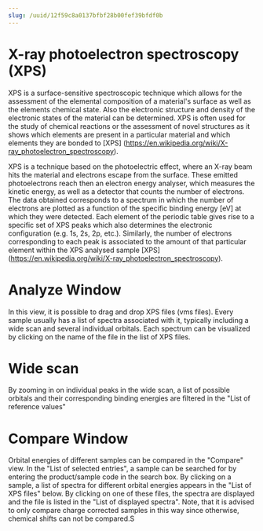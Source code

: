 ```yaml
---
slug: /uuid/12f59c8a0137bfbf28b00fef39bfdf0b
---
```


# X-ray photoelectron spectroscopy (XPS)
XPS is a surface-sensitive spectroscopic technique which allows for the assessment of the elemental composition of a material's surface as well as the elements chemical state. Also the electronic structure and density of the electronic states of the material can be determined. XPS is often used for the study of chemical reactions or the assessment of novel structures as it shows which elements are present in a particular material and which elements they are bonded to [XPS] (https://en.wikipedia.org/wiki/X-ray_photoelectron_spectroscopy). 

XPS is a technique based on the photoelectric effect, where an X-ray beam hits the material and electrons escape from the surface. These emitted photoelectrons reach then an electron energy analyser, which measures the kinetic energy, as well as a detector that counts the number of electrons. The data obtained corresponds to a spectrum in which the number of electrons are plotted as a function of the specific binding energy [eV] at which they were detected. Each element of the periodic table gives rise to a specific set of XPS peaks which also determines the electronic configuration (e.g. 1s, 2s, 2p, etc.). Similarly, the number of electrons corresponding to each peak is associated to the amount of that particular element within the XPS analysed sample [XPS] (https://en.wikipedia.org/wiki/X-ray_photoelectron_spectroscopy).

# Analyze Window

In this view, it is possible to drag and drop XPS files (vms files). Every sample usually has a list of spectra associated with it, typically including a wide scan and several individual orbitals. Each spectrum can be visualized by clicking on the name of the file in the list of XPS files.

# Wide scan

By zooming in on individual peaks in the wide scan, a list of possible orbitals and their corresponding binding energies are filtered in the "List of reference values"

# Compare Window

Orbital energies of different samples can be compared in the "Compare" view. In the "List of selected entries", a sample can be searched for by entering the product/sample code in the search box. By clicking on a sample, a list of spectra for different orbital energies appears in the "List of XPS files" below. By clicking on one of these files, the spectra are displayed and the file is listed in the "List of displayed spectra".
Note, that it is advised to only compare charge corrected samples in this way since otherwise, chemical shifts can not be compared.S

